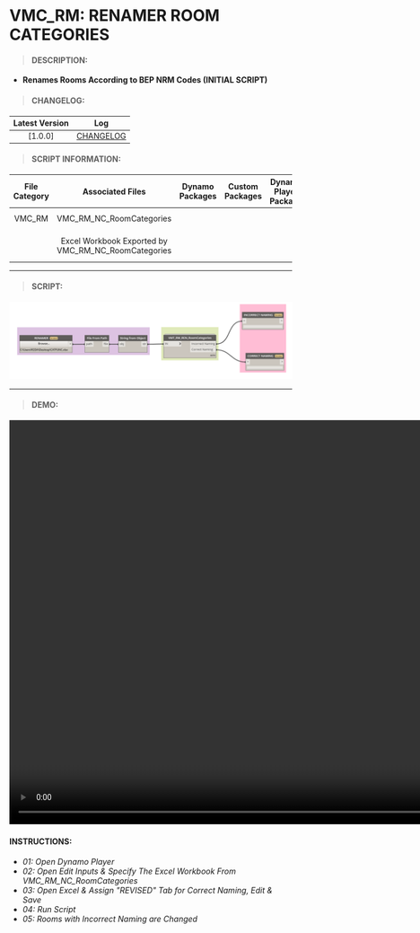 # VMC_RM: RENAMER ROOM CATEGORIES

> #### DESCRIPTION: 
- **Renames Rooms According to BEP NRM Codes (INITIAL SCRIPT)**

> #### CHANGELOG:

| Latest Version | Log |
| :-------: | :----: | 
|[1.0.0] | [CHANGELOG](/_scripts/_project/263_VMC/ROOMS/changelog/VMC_RM_REN_RoomCategories.md) |

> #### SCRIPT INFORMATION: 

| File Category | Associated Files | Dynamo Packages | Custom Packages | Dynamo Player Package | Revit Version | Author | Reviewed By | File Name & Location
| :-------: | :----: | :---: | :---: | :---: | :---: | :---: | :--: | :--:
| VMC_RM | VMC_RM_NC_RoomCategories |  |  | | Revit 2021.1 | Cathrine Macabuhay | | VMC_RM_REN_RoomCategories |
| | Excel Workbook Exported by VMC_RM_NC_RoomCategories | | | | | | |(https://bimcapcom.sharepoint.com/:f:/s/BCP-Main/EtmeCVBVJRBDjXd4mcTyzAgBacqay7ie-Pv6y3dg9bDQ5w?e=GI3Hdf)


----------------------------------------------------------------
> #### SCRIPT: 
<img src="/_scripts/_project/263_VMC/ROOMS/images//VMC_RM_REN_RoomCategories.png">


------------------------------------------------------------------------------

> #### DEMO: 
<video width="1280" height="720" controls>
 <source src="/_scripts/_project/263_VMC/ROOMS/demo/VMC_RM_REN_RoomCategories.mp4" type="video/mp4">
</video>

#### INSTRUCTIONS: 
- *01: Open Dynamo Player*
- *02: Open Edit Inputs & Specify The Excel Workbook From VMC_RM_NC_RoomCategories*
- *03: Open Excel & Assign "REVISED" Tab for Correct Naming, Edit & Save*
- *04: Run Script*
- *05: Rooms with Incorrect Naming are Changed*